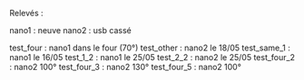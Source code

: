 Relevés :

nano1 : neuve
nano2 : usb cassé

test_four : nano1 dans le four (70°)
test_other : nano2 le 18/05
test_same_1 : nano1 le 16/05
test_1_2 : nano1 le 25/05
test_2_2 : nano2 le 25/05
test_four_2 : nano2 100°
test_four_3 : nano2 130°
test_four_5 : nano2 100°